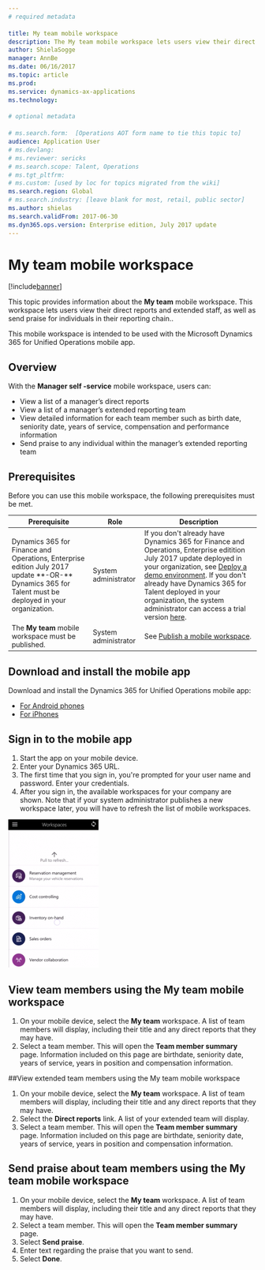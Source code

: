 ```yaml
---
# required metadata

title: My team mobile workspace
description: The My team mobile workspace lets users view their direct reports and extended staff, as well as send praise for individuals in their reporting chain.
author: ShielaSogge
manager: AnnBe
ms.date: 06/16/2017
ms.topic: article
ms.prod: 
ms.service: dynamics-ax-applications
ms.technology: 

# optional metadata

# ms.search.form:  [Operations AOT form name to tie this topic to]
audience: Application User
# ms.devlang: 
# ms.reviewer: sericks
# ms.search.scope: Talent, Operations 
# ms.tgt_pltfrm: 
# ms.custom: [used by loc for topics migrated from the wiki]
ms.search.region: Global
# ms.search.industry: [leave blank for most, retail, public sector]
ms.author: shielas
ms.search.validFrom: 2017-06-30 
ms.dyn365.ops.version: Enterprise edition, July 2017 update 
---
```


# My team mobile workspace

[!include[banner](../includes/banner.md)]


This topic provides information about the **My team** mobile workspace. This workspace lets users view their direct reports and extended staff, as well as send praise for individuals in their reporting chain..

This mobile workspace is intended to be used with the Microsoft Dynamics 365 for Unified Operations mobile app.


## Overview 
With the **Manager self -service** mobile workspace, users can:
- View a list of a manager’s direct reports
- View a list of a manager’s extended reporting team
- View detailed information for each team member such as birth date, seniority date, years of service, compensation and performance information
- Send praise to any individual within the manager’s extended reporting team

## Prerequisites
Before you can use this mobile workspace, the following prerequisites must be met.

<table>
<thead>
<tr class="header">
<th>Prerequisite</th>
<th>Role</th>
<th>Description</th>
</tr>
</thead>
<tbody>
<tr class="odd">
<td>Dynamics 365 for Finance and Operations, Enterprise edition July 2017 update **-OR-** Dynamics 365 for Talent must be deployed in your organization.</td>
<td>System administrator</td>
<td>If you don't already have Dynamics 365 for Finance and Operations, Enterprise editition July 2017 update deployed in your organization, see <a href="../deployment/deploy-demo-environment.md">Deploy a demo environment</a>. If you don't already have Dynamics 365 for Talent deployed in your organization, the system administrator can access a trial version <a href="https://www.microsoft.com/en-us/dynamics365/talent">here</a>.
</td>
</tr>
<tr class="even">
<td>The <strong>My team</strong> mobile workspace must be published.</td>
<td>System administrator</td>
<td>See <a href="/dynamics365/operations/dev-itpro/mobile-apps/publish-mobile-workspace">Publish a mobile workspace</a>.</td>
</tr>
</tbody>
</table>


## Download and install the mobile app

Download and install the Dynamics 365 for Unified Operations mobile app:

-   [For Android phones](https://go.microsoft.com/fwlink/?linkid=850662)
-   [For iPhones](https://go.microsoft.com/fwlink/?linkid=850663)

## Sign in to the mobile app
1.  Start the app on your mobile device.
2.  Enter your Dynamics 365 URL.
3.  The first time that you sign in, you're prompted for your user name and password. Enter your credentials.
4.  After you sign in, the available workspaces for your company are shown. Note that if your system administrator publishes a new workspace later, you will have to refresh the list of mobile workspaces.


[![Pull to refresh](./media/pull-to-refresh-list-of-workspaces-183x300.png)](./media/pull-to-refresh-list-of-workspaces.png)

## View team members using the My team mobile workspace
1.	On your mobile device, select the **My team** workspace. A list of team members will display, including their title and any direct reports that they may have.
2.	Select a team member. This will open the **Team member summary** page. Information included on this page are birthdate, seniority date, years of service, years in position and compensation information.

##View extended team members using the My team mobile workspace
1.	On your mobile device, select the **My team** workspace. A list of team members will display, including their title and any direct reports that they may have.
1.	Select the **Direct reports** link. A list of your extended team will display.
1.	Select a team member. This will open the **Team member summary** page. Information included on this page are birthdate, seniority date, years of service, years in position and compensation information.

## Send praise about team members using the My team mobile workspace
1.	On your mobile device, select the **My team** workspace. A list of team members will display, including their title and any direct reports that they may have.
3.	Select a team member. This will open the **Team member summary** page.
4.	Select **Send praise**. 
1. Enter text regarding the praise that you want to send. 
1. Select **Done**.

